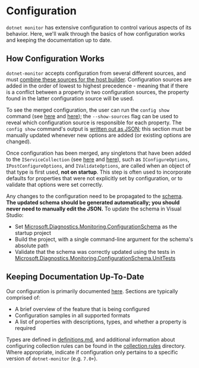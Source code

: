 # Configuration

`dotnet monitor` has extensive configuration to control various aspects of its behavior. Here, we'll walk through the basics of how configuration works and keeping the documentation up to date.

## How Configuration Works

`dotnet-monitor` accepts configuration from several different sources, and must [combine these sources for the host builder](https://github.com/dotnet/dotnet-monitor/blob/17b6501236d7069e11dec7cf27bdb33a776214c6/src/Tools/dotnet-monitor/HostBuilder/HostBuilderHelper.cs#L47). Configuration sources are added in the order of lowest to highest precedence - meaning that if there is a conflict between a property in two configuration sources, the property found in the latter configuration source will be used.

To see the merged configuration, the user can run the `config show` command (see [here](https://github.com/dotnet/dotnet-monitor/blob/17b6501236d7069e11dec7cf27bdb33a776214c6/src/Tools/dotnet-monitor/Program.cs#L71) and [here](https://github.com/dotnet/dotnet-monitor/blob/17b6501236d7069e11dec7cf27bdb33a776214c6/src/Tools/dotnet-monitor/Commands/ConfigShowCommandHandler.cs)); the `--show-sources` flag can be used to reveal which configuration source is responsible for each property. The `config show` command's output is [written out as JSON](https://github.com/dotnet/dotnet-monitor/blob/17b6501236d7069e11dec7cf27bdb33a776214c6/src/Tools/dotnet-monitor/ConfigurationJsonWriter.cs); this section must be manually updated whenever new options are added (or existing options are changed).

Once configuration has been merged, any singletons that have been added to the `IServiceCollection` (see [here](https://github.com/dotnet/dotnet-monitor/blob/17b6501236d7069e11dec7cf27bdb33a776214c6/src/Tools/dotnet-monitor/ServiceCollectionExtensions.cs) and [here](https://github.com/dotnet/dotnet-monitor/blob/17b6501236d7069e11dec7cf27bdb33a776214c6/src/Tools/dotnet-monitor/Commands/CollectCommandHandler.cs#L84)), such as `IConfigureOptions`, `IPostConfigureOptions`, and `IValidateOptions`, are called when an object of that type is first used, **not on startup**. This step is often used to incorporate defaults for properties that were not explicitly set by configuration, or to validate that options were set correctly.

Any changes to the configuration need to be propagated to the [schema](https://github.com/dotnet/dotnet-monitor/blob/17b6501236d7069e11dec7cf27bdb33a776214c6/documentation/schema.json). **The updated schema should be generated automatically; you should never need to manually edit the JSON.** To update the schema in Visual Studio:
* Set [Microsoft.Diagnostics.Monitoring.ConfigurationSchema](https://github.com/dotnet/dotnet-monitor/tree/17b6501236d7069e11dec7cf27bdb33a776214c6/src/Tests/Microsoft.Diagnostics.Monitoring.ConfigurationSchema) as the startup project
* Build the project, with a single command-line argument for the schema's absolute path
* Validate that the schema was correctly updated using the tests in [Microsoft.Diagnostics.Monitoring.ConfigurationSchema.UnitTests](https://github.com/dotnet/dotnet-monitor/tree/17b6501236d7069e11dec7cf27bdb33a776214c6/src/Tests/Microsoft.Diagnostics.Monitoring.ConfigurationSchema.UnitTests)

## Keeping Documentation Up-To-Date

Our configuration is primarily documented [here](https://github.com/dotnet/dotnet-monitor/tree/17b6501236d7069e11dec7cf27bdb33a776214c6/documentation/configuration). Sections are typically comprised of:
* A brief overview of the feature that is being configured
* Configuration samples in all supported formats
* A list of properties with descriptions, types, and whether a property is required

Types are defined in [definitions.md](https://github.com/dotnet/dotnet-monitor/blob/17b6501236d7069e11dec7cf27bdb33a776214c6/documentation/api/definitions.md), and additional information about configuring collection rules can be found in the [collection rules](https://github.com/dotnet/dotnet-monitor/blob/17b6501236d7069e11dec7cf27bdb33a776214c6/documentation/collectionrules) directory. Where appropriate, indicate if configuration only pertains to a specific version of `dotnet-monitor` (e.g. `7.0+`).
